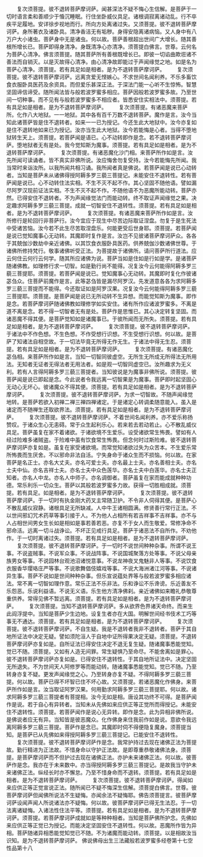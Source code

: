 <!-- { "loadSidebar": true } -->
　　复次须菩提。彼不退转菩萨摩诃萨。闻甚深法不疑不悔心生信解。是菩萨于一切时语言柔和善顺少于惛沉睡眠。行住坐卧威仪具足。诸根调寂离诸动乱。行不卒疾平足履地。安详徐步视地而行。所向方处离诸过失。又须菩提。彼不退转菩萨摩诃萨。身所著衣及诸卧具。清净香洁无有垢秽。身得安隐离诸病恼。又人身中有八万户大小诸虫。菩萨身中无是诸虫。何以故。菩萨善根超出世间广大增长。随其善根所增长已。菩萨即得身清净。身既清净心亦清净。须菩提白佛言。世尊。云何名为菩萨心清净。佛言须菩提。随其菩萨所有善根既增长已。即彼一切谄曲欺诳诸不善法而自销灭。以是灭故得心清净。由心清净故即能过于声闻缘觉之地。如是名为菩萨心清净。须菩提。若有具足如是相者。是为不退转菩萨摩诃萨。
　　复次须菩提。彼不退转菩萨摩诃萨。远离贪爱无悭嫉心。不求世间名闻利养。不乐多畜饮食衣服卧具医药及余资具。而但爱乐甚深正法。于深法门能一心听不生惊怖。智慧坚固谛信谛受。随所闻法皆与般若波罗蜜多相应。菩萨因般若波罗蜜多故。乃至世间一切种事。而不见有与般若波罗蜜多不相应者。皆悉安住实相法中。须菩提。若有具足如是相者。是为不退转菩萨摩诃萨。
　　复次须菩提。有诸恶魔来菩萨所。化作八大地狱。一一地狱。其中各有百千万数不退转菩萨。魔作是言。汝今当知此诸菩萨皆是住不退转者。如来一一已为授记。今还生此大地狱中。汝今亦复如是住不退转地如来已为授记。汝亦当生此大地狱。汝今若能悔是心者。当得不堕地狱转生天上。须菩提。若菩萨闻是语已。心不动转即作是念。若不退转菩萨摩诃萨。堕地狱者无有是处。我今觉知斯为魔事。须菩提。若有具足如是相者。是为不退转菩萨摩诃萨。
　　复次须菩提。有诸恶魔化沙门相。来菩萨所作如是言。汝先所闻可读诵者。皆不真实非佛所说。汝应悔舍勿复受持。汝今若能悔先所闻。我当常时来诣汝所。以我所闻共相习诵。我所闻者真是佛说。若菩萨闻是说已心动转者。当知是菩萨未从诸佛得授阿耨多罗三藐三菩提记。未能安住不退转性。若有菩萨闻是说已。心不动转住法实相。不生不灭不起不作。其心坚固不随他语。譬如漏尽阿罗汉现前证法实相。不生不灭不起不作。不随他语不为恶魔所能动转。菩萨亦然。已得安住不退转者。不为声闻缘觉法门而能动转。终不取证声闻缘觉之果。决定趣求阿耨多罗三藐三菩提。成就一切智安住不退转性。须菩提。若有具足如是相者。是为不退转菩萨摩诃萨。
　　复次须菩提。有诸恶魔来菩萨所作如是言。汝所修行是轮回行非菩萨行。汝今宜应于现生中尽苦边际取证涅盘。勿复于是生死法中受诸苦恼。汝今若不此生尽苦取涅盘乐。何能更受后世身耶。须菩提。若菩萨闻是说已觉知魔事心无动转。其魔即时复作是言。汝岂不见彼诸菩萨摩诃萨众。各各于其兢伽沙数劫中亲近诸佛。以其饮食衣服卧具医药。供养兢伽沙数诸佛世尊。于诸佛所修持梵行。敬事诸佛听受正法。为菩提故于诸佛所。请问菩萨所行道法。应云何住云何行云何学。随其所应诸佛为说。菩萨当如是住如是行如是学。是诸菩萨随诸佛教。如理修行求一切智。如是勤行尚不能得。况复汝今云何能得阿耨多罗三藐三菩提耶。须菩提。若菩萨闻是说已。觉知魔事心无动转。其魔即时复化作彼诸苾刍众。住菩萨前魔作是言。此等苾刍皆是漏尽阿罗汉。先发道意各各为求阿耨多罗三藐三菩提而不能得。今还取证如是阿罗汉果。况复汝今云何能得阿耨多罗三藐三菩提耶。须菩提。是菩萨闻是说已无所动转不生异想。而能觉知斯为魔事。即作是念。若菩萨摩诃萨随诸佛教如理修学如实安住。诸有所作应诸波罗蜜多。不离是道不离是念。若不得一切智者无有是处。菩萨作是思惟已。其心决定转复坚固。而诸恶魔不得其便。是菩萨觉知如是诸魔事已。于彼所闻而无所失。须菩提。若有具足如是相者。是为不退转菩萨摩诃萨。
　　复次须菩提。彼不退转菩萨摩诃萨。于诸法中不作色想。不生色想。不作受想行识想。不生受想行识想。何以故。是菩萨了知诸法自相空故。于一切法毕竟无所得无作无生。于诸法中得无生忍。须菩提。若有具足如是相者。是为不退转菩萨摩诃萨。
　　复次须菩提。有诸恶魔化苾刍相。来菩萨所作如是言。当知一切智同彼虚空。无所生无所成无所得法无所用法。无知者无证者无得法者无用法者。如是观一切智同虚空已。汝所趣求为无义利。若有人言得阿耨多罗三藐三菩提者。当知彼说是为魔事非佛所说。须菩提。彼菩萨闻是说已即起是念。今此说者令我远离一切智果是为魔事。菩萨即时起坚固心无动心无坏心。彼诸魔众不得其便。须菩提。若有具足如是相者。是为不退转菩萨摩诃萨。
　　复次须菩提。彼不退转菩萨摩诃萨。为求一切智故。不随声闻缘觉地转。是菩萨若欲入初禅二禅三禅四禅诸定。于是诸定心转调柔随意能入。虽入是诸定而不随禅生还取欲界法。须菩提。若有具足如是相者。是为不退转菩萨摩诃萨。
　　复次须菩提。彼不退转菩萨摩诃萨。不着世间名闻利养。亦不爱乐称扬赞叹。于诸众生心无恚碍。常于众生起利乐心。若来若去若动若止。心不散乱威仪具足。菩萨虽复在家不着诸欲。于诸欲境不生爱乐。设受诸欲常生怖畏。譬如有人经过险难多诸贼盗。于险难中虽有饮食常生怖畏。但念何时过斯险难。彼不退转菩萨摩诃萨亦复如是。虽复在家受诸欲境。而常觉知诸欲过失为众苦本。不生爱乐常所怖畏而生厌舍。不以邪命非法自活。宁失身命于诸众生而不损恼。何以故。在家菩萨是名正士。亦名大丈夫。亦名可爱士夫。亦名最上士夫。亦名善相士夫。亦名士夫中仙。亦名吉祥士夫。亦名士夫中众色莲华。亦名士夫中白莲华。亦名士夫正知者。亦名人中龙。亦名人中师子。亦名调御者。菩萨虽复在家而能成就种种功德。常乐利乐一切众生。菩萨以其般若波罗蜜多力故。获得一切胜相成就。须菩提。若有具足。如是相者。是为不退转菩萨摩诃萨。
　　复次须菩提。彼不退转菩萨摩诃萨。于一切时有执金刚大药叉主常随卫护。不令非人伺得其便。是菩萨心不散乱威仪寂静。诸根具足无所缺减。人中牛王诸相圆满。修贤善行常行正法。不以世间邪幻咒术药草等事引接于人。不为他人占相所有若吉祥事不吉祥事。亦不与人占相世间男女生长如是相如是事若善若恶。亦复不于女人而生敬爱。常修净命不邪命活。远离一切斗战诤讼。不坏正见戒行具足。菩萨于诸恶法不自所作。不劝他作。于一切时离诸过失。须菩提。若有具足如是相者。是为不退转菩萨摩诃萨。
　　复次须菩提。彼不退转菩萨摩诃萨。于一切时不说世间种种杂事。所谓不说王事。不说盗贼事。不说军众事。不说战阵事。不说国城聚落方处等事。不说父母亲族男女等事。不说园林台观池沼诸悦意事。不说龙神夜叉鬼魅非人等事。不说饮食衣服香华璎珞庄严等事。不说歌舞倡伎嬉戏等事。不说大海洲渚江河等事。不说诸异生事。菩萨不说如是世间种种杂事。但乐宣说蕴处界等与般若波罗蜜多相应诸法。常不离一切智如理作意。常乐正法不乐非法。乐和诤讼不乐谗谤。乐近善友不乐怨恶。乐说利益语。不说无义语。乐生他方清净佛刹。亲近诸佛如来瞻礼恭敬尊重供养。常得见佛不暂远离。须菩提。若有具足如是相者。是为不退转菩萨摩诃萨。
　　复次须菩提。当知不退转菩萨摩诃萨。多从欲界色界诸天命终。而来生此阎浮提中。当知是菩萨少生边地。设复生者亦在大国。明解世间经书伎术工巧等事无不通达。须菩提。若有具足如是相者。是为不退转菩萨摩诃萨。
　　复次须菩提。彼不退转菩萨摩诃萨。不自生疑。我是不退转者我非不退转者。菩萨于其自地所证法中决定无疑。譬如须陀洹人于自地中证所得果决定无疑。须菩提。不退转菩萨摩诃萨亦复如是。自所证法已得安住决定不退无复生疑。随诸魔事悉能觉知。觉已不随。须菩提。又如有人造无间罪。常生疑惧乃至命尽。不能舍离如是罪心。彼不退转菩萨摩诃萨亦复如是。已得安住不退转性。于其自地所证法中。决定坚固无所退失。不为世间天人阿修罗等而能动转。随诸魔事悉能觉知。觉已不随。乃至转身亦复不疑。更发声闻缘觉之心。乃至转身亦复不疑。不得阿耨多罗三藐三菩提。何以故。菩萨已得不坏智已住不坏心故。又须菩提。若诸恶魔化作佛身。来菩萨所作如是言。汝当取证阿罗汉果。何用勤求阿耨多罗三藐三菩提耶。何以故。诸求阿耨多罗三藐三菩提者有菩提相。汝今无如是相。唐设其功终不可得。是菩萨闻作是说。若于自心有异转者。当知未从先佛如来应供正等正觉所而得授记。未能安住不退转性。须菩提。若菩萨闻作是说心无异转。即作是念。此为异相非佛所说。是佛说者应无有异。当知皆是彼恶魔众。化作佛身来住我前作如是说。意欲令我远离阿耨多罗三藐三菩提。菩萨作是念已。其魔即时伺不得便隐复魔身。须菩提当知。是菩萨已从先佛如来得授阿耨多罗三藐三菩提记。已能安住不退转性。
　　复次须菩提。彼不退转菩萨摩诃萨作是念。我常护持过去现在诸佛正法为菩提故。勤行精进为正法故。不惜身命以守护正法故。是即尊重恭敬诸佛法身。须菩提。是菩萨摩诃萨而不但护过去现在诸佛正法。亦护未来诸佛正法。何以故。彼菩萨作是念。我亦在于未来数中。亦当得授阿耨多罗三藐三菩提记。是故我当守护未来诸佛正法。纵经长时亦不懈怠。乃至不惜身命而不退转。须菩提。若有具足如是相者。是为不退转菩萨摩诃萨。
　　复次须菩提。彼不退转菩萨摩诃萨。得闻如来应供正等正觉宣说正法。随所闻已不疑不悔深生信解。须菩提白佛言。世尊。彼菩萨摩诃萨但闻佛所说法不生疑悔。亦闻余法不疑悔耶。佛告须菩提言。彼菩萨摩诃萨设闻声闻人所说诸法亦不疑悔。何以故。彼菩萨摩诃萨已得无生法忍。于一切法离诸疑悔。入诸法性住法平等。须菩提。若有具足如是相者。是为不退转菩萨摩诃萨。须菩提。若菩萨摩诃萨成就如是等种种相者。当知是菩萨佛所护念。先佛如来应供正等正觉已为授记。而能决定坚固安住不退转性。何以故。恶魔所作皆为异相。菩萨随诸异相悉能觉知觉已不随。不为诸魔而能动转。须菩提。以是相故汝当识知。是为不退转菩萨摩诃萨。
佛说佛母出生三法藏般若波罗蜜多经卷第十七空性品第十八
